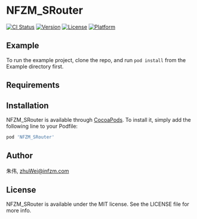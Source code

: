 # NFZM_SRouter

[![CI Status](https://img.shields.io/travis/朱伟/NFZM_SRouter.svg?style=flat)](https://travis-ci.org/朱伟/NFZM_SRouter)
[![Version](https://img.shields.io/cocoapods/v/NFZM_SRouter.svg?style=flat)](https://cocoapods.org/pods/NFZM_SRouter)
[![License](https://img.shields.io/cocoapods/l/NFZM_SRouter.svg?style=flat)](https://cocoapods.org/pods/NFZM_SRouter)
[![Platform](https://img.shields.io/cocoapods/p/NFZM_SRouter.svg?style=flat)](https://cocoapods.org/pods/NFZM_SRouter)

## Example

To run the example project, clone the repo, and run `pod install` from the Example directory first.

## Requirements

## Installation

NFZM_SRouter is available through [CocoaPods](https://cocoapods.org). To install
it, simply add the following line to your Podfile:

```ruby
pod 'NFZM_SRouter'
```

## Author

朱伟, zhuWei@infzm.com

## License

NFZM_SRouter is available under the MIT license. See the LICENSE file for more info.
